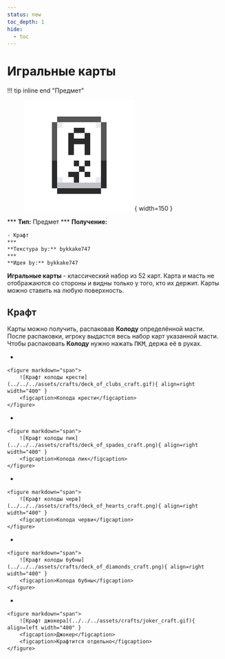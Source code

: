 ```yaml
---
status: new
toc_depth: 1
hide:
  - toc
---
```


# Игральные карты

!!! tip inline end "Предмет"
    <figure markdown="span">
        ![Игральные карты на кошкокрафте](../../assets/items/items/card.gif){ width=150 }
    </figure>
    ***
    **Тип:** Предмет
    ***
    **Получение:**
    
    - Крафт
    ***
    **Текстура by:** bykkake747
    ***
    **Идея by:** bykkake747

**Игральные карты** - классический набор из 52 карт. Карта и масть не отображаются со стороны и видны только у того, кто их держит.
Карты можно ставить на любую поверхность.

## Крафт

Карты можно получить, распаковав **Колоду** определённой масти. После распаковки, игроку выдастся весь набор карт указанной масти. Чтобы распаковать **Колоду** нужно нажать <span class="keys"><kbd>ПКМ</kbd></span>, держа её в руках.

<div class="grid cards" markdown>

- 

    <figure markdown="span">
        ![Крафт колоды крести](../../../assets/crafts/deck_of_clubs_craft.gif){ align=right width="400" }
        <figcaption>Колода крести</figcaption>
    </figure>

- 


    <figure markdown="span">
        ![Крафт колоды пик](../../../assets/crafts/deck_of_spades_craft.png){ align=right width="400" }
        <figcaption>Колода пик</figcaption>
    </figure>

</div>

<div class="grid cards" markdown>

- 

    <figure markdown="span">
        ![Крафт колоды черв](../../../assets/crafts/deck_of_hearts_craft.png){ align=right width="400" }
        <figcaption>Колода черви</figcaption>
    </figure>

- 


    <figure markdown="span">
        ![Крафт колоды бубны](../../../assets/crafts/deck_of_diamonds_craft.png){ align=right width="400" }
        <figcaption>Колода бубны</figcaption>
    </figure>

- 


    <figure markdown="span">
        ![Крафт джокера](../../../assets/crafts/joker_craft.gif){ align=left width="400" }
        <figcaption>Джокер</figcaption>
        <figcaption>Крафтится отдельно</figcaption>
    </figure>

</div>
